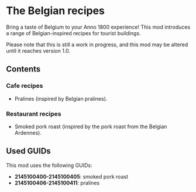 # The Belgian recipes

Bring a taste of Belgium to your Anno 1800 experience! This mod introduces a range of Belgian-inspired recipes for tourist buildings.

Please note that this is still a work in progress, and this mod may be altered until it reaches version 1.0.

## Contents
### Cafe recipes
- Pralines (inspired by Belgian pralines).
### Restaurant recipes
- Smoked pork roast (inspired by the pork roast from the Belgian Ardennes).

## Used GUIDs
This mod uses the following GUIDs:
- **2145100400-2145100405**: smoked pork roast
- **2145100406-2145100411**: pralines
